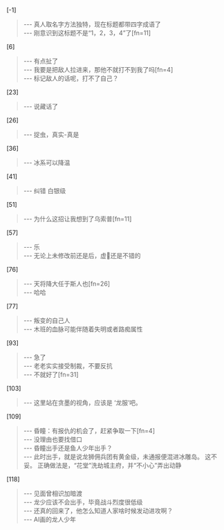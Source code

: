 
[-1] 
>--- 真人取名字方法独特，现在标题都带四字成语了<br>
>--- 刚意识到这标题不是“1，2，3，4”了[fn=11]<br>

[6] 
>--- 有点扯了<br>
>--- 我要是把敌人拉进来，那他不就打不到我了吗[fn=4]<br>
>--- 标记敌人的话呢，打不了自己？<br>

[23] 
>--- 说藏话了<br>

[26] 
>--- 捉虫，真实-真是<br>

[36] 
>--- 冰系可以降温<br>

[41] 
>--- 纠错  白银级<br>

[51] 
>--- 为什么这招让我想到了乌索普[fn=11]<br>

[57] 
>--- 乐<br>
>--- 无论上未修改前还是后，虚🐎还是不错的<br>

[76] 
>--- 天将降大任于斯人也[fn=26]<br>
>--- 哈哈<br>

[77] 
>--- 叛变的自己人<br>
>--- 木班的血脉可能伴随着失明或者路痴属性<br>

[93] 
>--- 急了<br>
>--- 老老实实接受制裁，不要反抗<br>
>--- 不就好了[fn=31]<br>

[103] 
>--- 这里站在贪墨的视角，应该是
‘龙服’吧。<br>

[109] 
>--- 昏瞳：有报仇的机会了，赶紧争取一下[fn=4]<br>
>--- 没理由也要找借口<br>
>--- 昏瞳出手还是鱼人少年出手？<br>
>--- 此时出手，就是说龙狮佣兵团有黄金级，未通报便混进冰雕岛。
这不妥。
正确做法是，“花堂”洗劫城主府，并“不小心”弄出动静<br>

[118] 
>--- 见面曾相识加暗渡<br>
>--- 龙少应该不会出手，毕竟战斗烈度很低级<br>
>--- 还真的回来了，他怎么知道人家啥时候发动进攻啊？<br>
>--- AI画的龙人少年<br>
